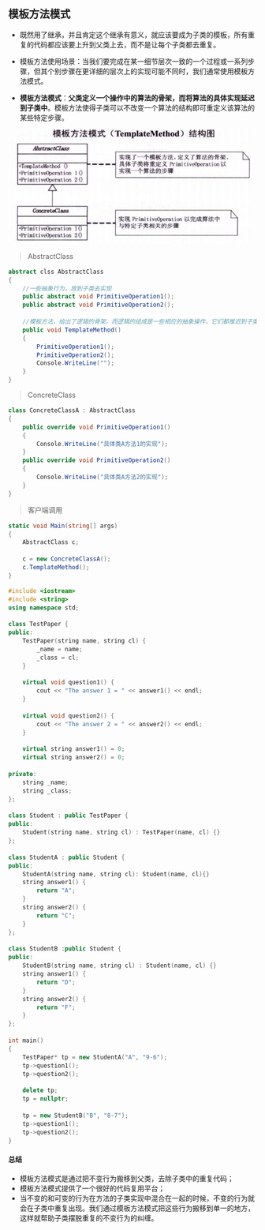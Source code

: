 ## 模板方法模式

- 既然用了继承，并且肯定这个继承有意义，就应该要成为子类的模板，所有重复的代码都应该要上升到父类上去，而不是让每个子类都去重复。
- 模板方法使用场景：当我们要完成在某一细节层次一致的一个过程或一系列步骤，但其个别步骤在更详细的层次上的实现可能不同时，我们通常使用模板方法模式。

- **模板方法模式**：**父类定义一个操作中的算法的骨架，而将算法的具体实现延迟到子类中**。模板方法使得子类可以不改变一个算法的结构即可重定义该算法的某些特定步骤。

![image-20200818094819195](.\pictures\模板方法模式)



> AbstractClass

```c#
abstract clss AbstractClass
{
    //一些抽象行为，放到子类去实现
	public abstract void PrimitiveOperation1();
    public abstract void PrimitiveOperation2();
    
    //模板方法，给出了逻辑的骨架，而逻辑的组成是一些相应的抽象操作，它们都推迟到子类中实现
    public void TemplateMethod()
    {
        PrimitiveOperation1();
        PrimitiveOperation2();
        Console.WriteLine("");
    }
}
```

> ConcreteClass

```c#
class ConcreteClassA : AbstractClass
{
	public override void PrimitiveOperation1()
	{
		Console.WriteLine("具体类A方法1的实现");
	}
	public override void PrimitiveOperation2()
	{
		Console.WriteLine("具体类A方法2的实现");
	}
}
```

> 客户端调用

```c#
static void Main(string[] args)
{
    AbstractClass c;
    
    c = new ConcreteClassA();
    c.TemplateMethod();
}
```



```c++
#include <iostream>
#include <string>
using namespace std;

class TestPaper {
public:
	TestPaper(string name, string cl) {
		_name = name;
		_class = cl;
	}

	virtual void question1() {
		cout << "The answer 1 = " << answer1() << endl;
	}
	
	virtual void question2() {
		cout << "The answer 2 = " << answer2() << endl;
	}

	virtual string answer1() = 0;
	virtual string answer2() = 0;

private:
	string _name;
	string _class;
};

class Student : public TestPaper {
public:
	Student(string name, string cl) : TestPaper(name, cl) {}
};

class StudentA : public Student {
public:
	StudentA(string name, string cl): Student(name, cl){}
	string answer1() {
		return "A";
	}
	string answer2() {
		return "C";
	}
};

class StudentB :public Student {
public:
	StudentB(string name, string cl) : Student(name, cl) {}
	string answer1() {
		return "D";
	}
	string answer2() {
		return "F";
	}
};

int main()
{
	TestPaper* tp = new StudentA("A", "9-6");
	tp->question1();
	tp->question2();

	delete tp;
	tp = nullptr;
	
	tp = new StudentB("B", "8-7");
	tp->question1();
	tp->question2();
}
```



#### 总结

- 模板方法模式是通过把不变行为搬移到父类，去除子类中的重复代码；
- 模板方法模式提供了一个很好的代码复用平台；
- 当不变的和可变的行为在方法的子类实现中混合在一起的时候，不变的行为就会在子类中重复出现。我们通过模板方法模式把这些行为搬移到单一的地方，这样就帮助子类摆脱重复的不变行为的纠缠。